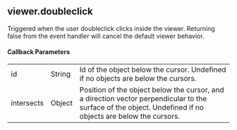 ## viewer.doubleclick

Triggered when the user doubleclick clicks inside the viewer. Returning false from the event handler
will cancel the default viewer behavior.

#### Callback Parameters

<table class="table">
  <tr>
    <td>id</td>
    <td>String</td>
    <td>Id of the object below the cursor. Undefined if no objects are below the cursors.</td>
  </tr>
  <tr>
    <td>intersects</td>
    <td>Object</td>
    <td>Position of the object below the cursor, and a direction vector perpendicular to the surface of the object. Undefined if no objects are below the cursors.</td>
  </tr>
</table>
